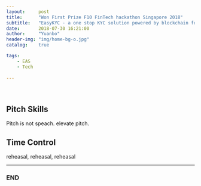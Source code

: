 ```yaml
---
layout:     post
title:      "Won First Prize F10 FinTech hackathon Singapore 2018"
subtitle:   "EasyKYC - a one stop KYC solution powered by blockchain for Fintech Companies "
date:       2018-07-30 16:21:00
author:     "Yuanbo"
header-img: "img/home-bg-o.jpg"
catalog:    true

tags:
    - EAS
    - Tech
    
---
```




　　


## Pitch Skills

Pitch is not speach. elevate pitch. 

## Time Control 

reheasal, reheasal, reheasal  











---

### END

